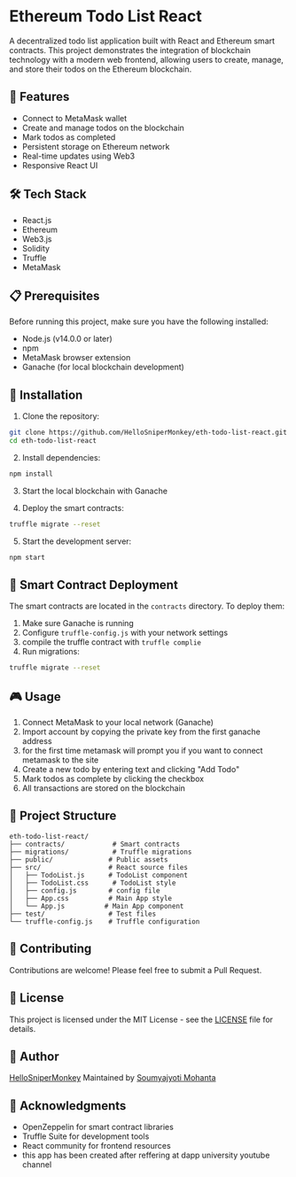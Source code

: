 # Ethereum Todo List React

A decentralized todo list application built with React and Ethereum smart contracts. This project demonstrates the integration of blockchain technology with a modern web frontend, allowing users to create, manage, and store their todos on the Ethereum blockchain.

## 🚀 Features

- Connect to MetaMask wallet
- Create and manage todos on the blockchain
- Mark todos as completed
- Persistent storage on Ethereum network
- Real-time updates using Web3
- Responsive React UI

## 🛠 Tech Stack

- React.js
- Ethereum
- Web3.js
- Solidity
- Truffle
- MetaMask

## 📋 Prerequisites

Before running this project, make sure you have the following installed:
- Node.js (v14.0.0 or later)
- npm 
- MetaMask browser extension
- Ganache (for local blockchain development)

## 🔧 Installation

1. Clone the repository:
```bash
git clone https://github.com/HelloSniperMonkey/eth-todo-list-react.git
cd eth-todo-list-react
```

2. Install dependencies:
```bash
npm install
```

3. Start the local blockchain with Ganache

4. Deploy the smart contracts:
```bash
truffle migrate --reset
```

5. Start the development server:
```bash
npm start
```

## 🔄 Smart Contract Deployment

The smart contracts are located in the `contracts` directory. To deploy them:

1. Make sure Ganache is running
2. Configure `truffle-config.js` with your network settings
3. compile the truffle contract with `truffle complie`
4. Run migrations:
```bash
truffle migrate --reset
```

## 🎮 Usage

1. Connect MetaMask to your local network (Ganache)
2. Import account by copying the private key from the first ganache address
3. for the first time metamask will prompt you if you want to connect metamask to the site
4. Create a new todo by entering text and clicking "Add Todo"
5. Mark todos as complete by clicking the checkbox
6. All transactions are stored on the blockchain

## 📁 Project Structure

```
eth-todo-list-react/
├── contracts/            # Smart contracts
├── migrations/           # Truffle migrations
├── public/              # Public assets
├── src/                 # React source files
│   ├── TodoList.js      # TodoList component
│   ├── TodoList.css      # TodoList style
│   ├── config.js        # config file
│   ├── App.css          # Main App style
│   └── App.js          # Main App component
├── test/                # Test files
└── truffle-config.js    # Truffle configuration
```


## 🤝 Contributing

Contributions are welcome! Please feel free to submit a Pull Request.

## 📄 License

This project is licensed under the MIT License - see the [LICENSE](LICENSE) file for details.

## 👤 Author

[HelloSniperMonkey](https://github.com/HelloSniperMonkey)
Maintained by [Soumyajyoti Mohanta](soumyajyotimohanta@gmail.com) 

## 🙏 Acknowledgments

- OpenZeppelin for smart contract libraries
- Truffle Suite for development tools
- React community for frontend resources
- this app has been created after reffering at dapp university youtube channel 
